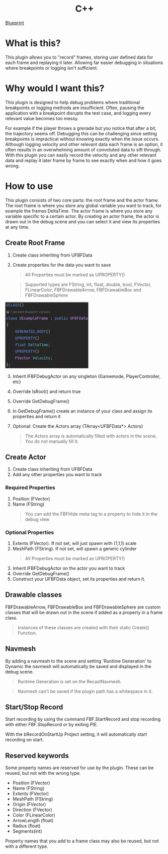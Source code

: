 <h1 style="text-align:center;">C++</h1>

[Blueprint](Blueprint.md)

# What is this?
This plugin allows you to "record" frames, storing user defined data for each frame and replaying it later. Allowing far easier debugging in situations where breakpoints or logging isn't sufficient.
# Why would I want this?
This plugin is designed to help debug problems where traditional breakpoints or logging methods are insufficient. Often, pausing the application with a breakpoint disrupts the test case, and logging every relevant value becomes too messy.

For example if the player throws a grenade but you notice that after a bit, the trajectory seems off. Debugging this can be challenging since setting breakpoints is impractical without knowing exactly when the issue occurs. Although logging velocity and other relevant data each frame is an option, it often results in an overwhelming amount of convoluted data to sift through. With this plugin you can easily record the velocity and any other relevant data and replay it later frame by frame to see exactly when and how it goes wrong.

# How to use
This plugin consists of two core parts: the root frame and the actor frame.
The root frame is where you store any global variable you want to track, for example the frames DeltaTime.
The actor frame is where you store any variable specific to a certain actor. By creating an actor frame, the actor is drawn out in the debug scene and you can select it and view its properties at any time.

## Create Root Frame
1. Create class inheriting from UFBFData
2. Create properties for the data you want to save
    > All Properties must be marked as UPROPERTY()
    
    > Supported types are FString, int, float, double, bool, FVector, FLinearColor, FBFDrawableArrow, FBFDrawableBox and FBFDrawableSphere

![FrameExample](Assets/FrameExample.png)

3. Inherit IFBFDebugActor on any singleton (Gamemode, PlayerController, etc)
4. Override IsRoot() and return true
4. Override GetDebugFrame() 
5. In GetDebugFrame() create an instance of your class and assign its properties and return it

6. Optional: Create the Actors array (TArray<UFBFData*> Actors)
    > The Actors array is automatically filled with actors in the scene. You do not manually fill it.

## Create Actor
1. Create class inheriting from UFBFData
2. Add any other properties you want to track

### Required Properties 
1. Position (FVector)
2. Name (FString)
    > You can add the FBFHide meta tag to a property to hide it in the debug view

### Optional Properties
1. Extents (FVector). If not set, will just spawn with (1,1,1) scale
2. MeshPath (FString). If not set, will spawn a generic cylinder
    > All Properties must be marked as UPROPERTY()
3. Inherit IFBFDebugActor on the actor you want to track 
4. Override GetDebugFrame()
5. Construct your UFBFData object, set its properties and return it.

## Drawable classes
FBFDrawableArrow, FBFDrawableBox and FBFDrawableSphere are custom classes that will be drawn out in the scene if added as a property in a frame class.
> Instances of these classes are created with their static Create() Function.

## Navmesh
By adding a navmesh to the scene and setting 'Runtime Generation' to Dynamic the navmesh will automatically be saved and displayed in the debug scene.
> Runtime Generation is set on the RecastNavmesh.

> Navmesh can't be saved if the plugin path has a whitespace in it.

## Start/Stop Record
Start recording by using the command FBF.StartRecord and stop recording with either FBF.StopRecord or by exiting PIE.

With the bRecordOnStartUp Project setting, it will automatically start recording on start.

## Reserved keywords
Some property names are reserved for use by the plugin. These can be reused, but not with the wrong type.
- Position (FVector)
- Name (FString)
- Extents (FVector)
- MeshPath (FString)
- Origin (FVector)
- Direction (FVector)
- Color (FLinearColor)
- ArrowLength (float)
- Radius (float)
- Segments(int)

Property names that you add to a frame class may also be reused, but not with a different type.
